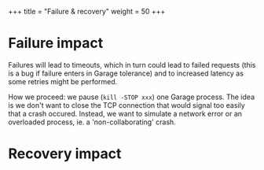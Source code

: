 +++
title = "Failure & recovery"
weight = 50
+++

# Failure impact

Failures will lead to timeouts, which in turn could
lead to failed requests (this is a bug if failure enters in Garage tolerance)
and to increased latency as some retries might be performed.

How we proceed: we pause (`kill -STOP xxx`) one Garage process.
The idea is we don't want to close the TCP connection that would signal too easily
that a crash occured. Instead, we want to simulate a network error
or an overloaded process, ie. a 'non-collaborating' crash.


# Recovery impact
